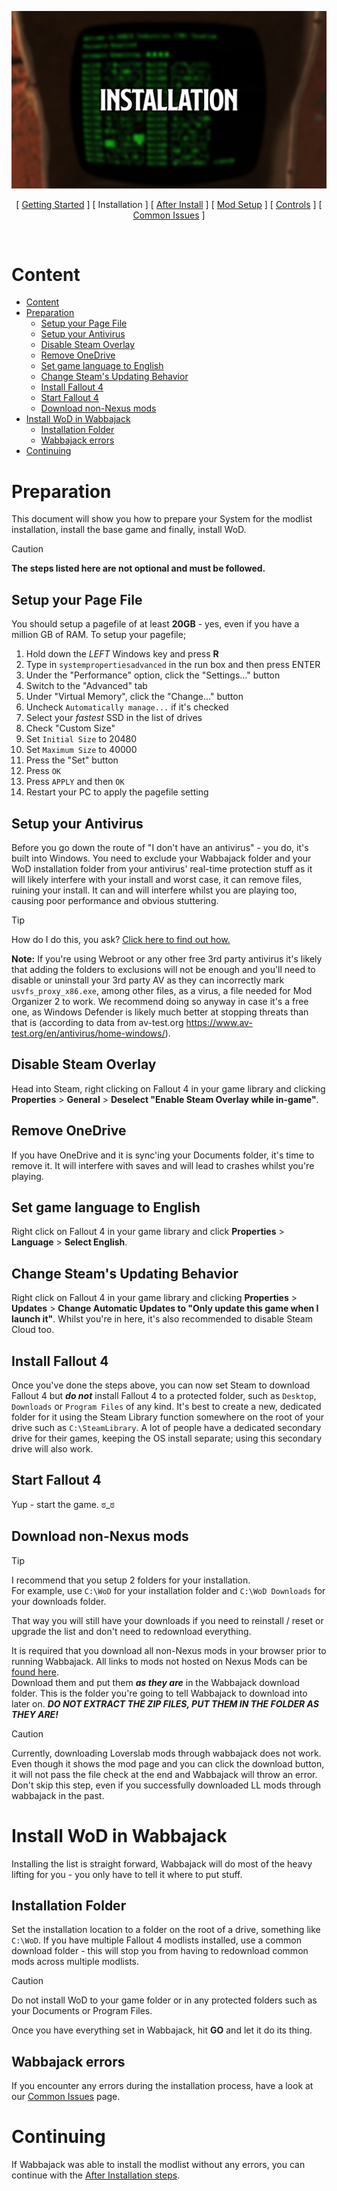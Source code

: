![Installation](img/headers/Installation.png)

<p align="center">
[ <a href="https://github.com/iAmMe27/WoD/blob/main/README.md">Getting Started</a> ]
[ Installation ]
[ <a href="https://github.com/iAmMe27/WoD/blob/main/PostInstall.md">After Install</a> ]
[ <a href="https://github.com/iAmMe27/WoD/blob/main/ModSetup.md">Mod Setup</a> ]
[ <a href="https://github.com/iAmMe27/WoD/blob/main/Controls.md">Controls</a> ]
[ <a href="https://github.com/iAmMe27/WoD/blob/main/CommonIssues.md">Common Issues</a> ] 
</p>

&nbsp;

# Content
- [Content](#content)
- [Preparation](#preparation)
  - [Setup your Page File](#setup-your-page-file)
  - [Setup your Antivirus](#setup-your-antivirus)
  - [Disable Steam Overlay](#disable-steam-overlay)
  - [Remove OneDrive](#remove-onedrive)
  - [Set game language to English](#set-game-language-to-english)
  - [Change Steam's Updating Behavior](#change-steams-updating-behavior)
  - [Install Fallout 4](#install-fallout-4)
  - [Start Fallout 4](#start-fallout-4)
  - [Download non-Nexus mods](#download-non-nexus-mods)
- [Install WoD in Wabbajack](#install-wod-in-wabbajack)
  - [Installation Folder](#installation-folder)
  - [Wabbajack errors](#wabbajack-errors)
- [Continuing](#continuing)

# Preparation
This document will show you how to prepare your System for the modlist installation, install the base game and finally, install WoD.

> [!CAUTION]
> **The steps listed here are not optional and must be followed.**

## Setup your Page File
You should setup a pagefile of at least **20GB** - yes, even if you have a million GB of RAM. To setup your pagefile;

1. Hold down the *LEFT* Windows key and press **R**
2. Type in `systempropertiesadvanced` in the run box and then press ENTER
3. Under the "Performance" option, click the "Settings..." button
4. Switch to the "Advanced" tab
5. Under "Virtual Memory", click the "Change..." button
6. Uncheck `Automatically manage...` if it's checked
7. Select your *fastest* SSD in the list of drives
8. Check "Custom Size"
9. Set `Initial Size` to 20480
10. Set `Maximum Size` to 40000
11. Press the "Set" button
12. Press `OK`
13. Press `APPLY` and then `OK`
14. Restart your PC to apply the pagefile setting

## Setup your Antivirus
Before you go down the route of "I don't have an antivirus" - you do, it's built into Windows. You need to exclude your Wabbajack folder and your WoD installation folder from your antivirus' real-time protection stuff as it will likely interfere with your install and worst case, it can remove files, ruining your install. It can and will interfere whilst you are playing too, causing poor performance and obvious stuttering.

> [!TIP]
> How do I do this, you ask? [Click here to find out how.](https://support.microsoft.com/en-gb/windows/add-an-exclusion-to-windows-security-811816c0-4dfd-af4a-47e4-c301afe13b26)


**Note:** If you're using Webroot or any other free 3rd party antivirus it's likely that adding the folders to exclusions will not be enough and you'll need to disable or uninstall your 3rd party AV as they can incorrectly mark `usvfs_proxy_x86.exe`, among other files, as a virus, a file needed for Mod Organizer 2 to work. We recommend doing so anyway in case it's a free one, as Windows Defender is likely much better at stopping threats than that is (according to data from av-test.org https://www.av-test.org/en/antivirus/home-windows/).

## Disable Steam Overlay
Head into Steam, right clicking on Fallout 4 in your game library and clicking **Properties** > **General** > **Deselect "Enable Steam Overlay while in-game"**.

## Remove OneDrive
If you have OneDrive and it is sync'ing your Documents folder, it's time to remove it. It will interfere with saves and will lead to crashes whilst you're playing.

## Set game language to English
Right click on Fallout 4 in your game library and click **Properties** > **Language** > **Select English**.

## Change Steam's Updating Behavior
Right click on Fallout 4 in your game library and clicking **Properties** > **Updates** > **Change Automatic Updates to "Only update this game when I launch it"**. Whilst you're in here, it's also recommended to disable Steam Cloud too.

## Install Fallout 4
Once you've done the steps above, you can now set Steam to download Fallout 4 but ***do not*** install Fallout 4 to a protected folder, such as `Desktop`, `Downloads` or `Program Files` of any kind. It's best to create a new, dedicated folder for it using the Steam Library function somewhere on the root of your drive such as `C:\SteamLibrary`. A lot of people have a dedicated secondary drive for their games, keeping the OS install separate; using this secondary drive will also work.

## Start Fallout 4
Yup - start the game. ಠ_ಠ

## Download non-Nexus mods

>[!TIP]
> I recommend that you setup 2 folders for your installation.  
> For example, use `C:\WoD` for your installation folder and `C:\WoD Downloads` for your downloads folder.
>
> That way you will still have your downloads if you need to reinstall / reset or upgrade the list and don't need to redownload everything.

It is required that you download all non-Nexus mods in your browser prior to running Wabbajack. All links to mods not hosted on Nexus Mods can be [found here](https://github.com/iAmMe27/WoD/wiki/).  
Download them and put them ***as they are*** in the Wabbajack download folder. This is the folder you're going to tell Wabbajack to download into later on. ***DO NOT EXTRACT THE ZIP FILES, PUT THEM IN THE FOLDER AS THEY ARE!***

> [!CAUTION]
> Currently, downloading Loverslab mods through wabbajack does not work. Even though it shows the mod page and you can click the download button, it will not pass the file check at the end and Wabbajack will throw an error. Don't skip this step, even if you successfully downloaded LL mods through wabbajack in the past.

# Install WoD in Wabbajack
Installing the list is straight forward, Wabbajack will do most of the heavy lifting for you - you only have to tell it where to put stuff.

## Installation Folder
Set the installation location to a folder on the root of a drive, something like `C:\WoD`. If you have multiple Fallout 4 modlists installed, use a common download folder - this will stop you from having to redownload common mods across multiple modlists. 

> [!CAUTION]
> Do not install WoD to your game folder or in any protected folders such as your Documents or Program Files.

Once you have everything set in Wabbajack, hit **GO** and let it do its thing.

## Wabbajack errors
If you encounter any errors during the installation process, have a look at our [Common Issues](CommonIssues.md) page. 

# Continuing
If Wabbajack was able to install the modlist without any errors, you can continue with the [After Installation steps](PostInstall.md).
